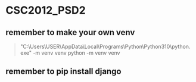 # CSC2012_PSD2

## remember to make your own venv
> "C:\Users\USER\AppData\Local\Programs\Python\Python310\python.exe" -m venv venv
> python -m venv venv

##  remember to pip install django